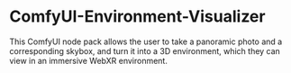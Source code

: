 # ComfyUI-Environment-Visualizer
 This ComfyUI node pack allows the user to take a panoramic photo and a corresponding skybox, and turn it into a 3D environment, which they can view in an immersive WebXR environment.

